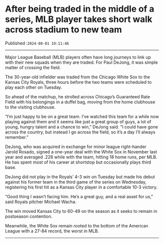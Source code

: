 # After being traded in the middle of a series, MLB player takes short walk across stadium to new team

Published :`2024-08-01 19:11:46`

---

Major League Baseball (MLB) players often have long journeys to link up with their new squads when they are traded. For Paul DeJong, it was simple matter of crossing the field.

The 30-year-old infielder was traded from the Chicago White Sox to the Kansas City Royals, three hours before the two teams were scheduled to play each other on Tuesday.

So ahead of the matchup, he strolled across Chicago’s Guaranteed Rate Field with his belongings in a duffel bag, moving from the home clubhouse to the visiting clubhouse.

“I’m just happy to be on a great team. I’ve watched this team for a while now playing against them and it seems like just a great group of guys, a lot of young, hungry talent and a chance to win,” DeJong said. “I could have gone across the country, but instead I go across the field, so it’s a day I’ll always remember.”

DeJong, who was acquired in exchange for minor league right-hander Jarold Rosado, signed a one-year deal with the White Sox in November last year and averaged .228 while with the team, hitting 18 home runs, per MLB. He has spent most of his career at shortstop but occasionally plays third base.

DeJong did not play in the Royals’ 4-3 win on Tuesday but made his debut against his former team in the third game of the series on Wednesday, registering his first hit as a Kansas City player in a comfortable 10-3 victory.

“Good thing I wasn’t facing him. He’s a great guy, and a real asset for us,” said Royals pitcher Michael Wacha.

The win moved Kansas City to 60-49 on the season as it seeks to remain in postseason contention.

Meanwhile, the White Sox remain rooted to the bottom of the American League with a 27-84 record, the worst in MLB.

---

